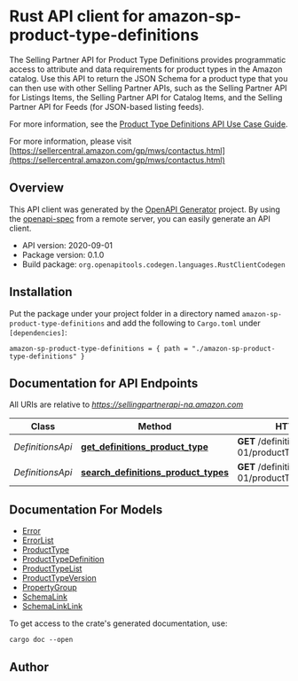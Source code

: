 # Rust API client for amazon-sp-product-type-definitions

The Selling Partner API for Product Type Definitions provides programmatic access to attribute and data requirements for product types in the Amazon catalog. Use this API to return the JSON Schema for a product type that you can then use with other Selling Partner APIs, such as the Selling Partner API for Listings Items, the Selling Partner API for Catalog Items, and the Selling Partner API for Feeds (for JSON-based listing feeds).

For more information, see the [Product Type Definitions API Use Case Guide](doc:product-type-api-use-case-guide).

For more information, please visit [https://sellercentral.amazon.com/gp/mws/contactus.html](https://sellercentral.amazon.com/gp/mws/contactus.html)

## Overview

This API client was generated by the [OpenAPI Generator](https://openapi-generator.tech) project.  By using the [openapi-spec](https://openapis.org) from a remote server, you can easily generate an API client.

- API version: 2020-09-01
- Package version: 0.1.0
- Build package: `org.openapitools.codegen.languages.RustClientCodegen`

## Installation

Put the package under your project folder in a directory named `amazon-sp-product-type-definitions` and add the following to `Cargo.toml` under `[dependencies]`:

```
amazon-sp-product-type-definitions = { path = "./amazon-sp-product-type-definitions" }
```

## Documentation for API Endpoints

All URIs are relative to *https://sellingpartnerapi-na.amazon.com*

Class | Method | HTTP request | Description
------------ | ------------- | ------------- | -------------
*DefinitionsApi* | [**get_definitions_product_type**](docs/DefinitionsApi.md#get_definitions_product_type) | **GET** /definitions/2020-09-01/productTypes/{productType} | 
*DefinitionsApi* | [**search_definitions_product_types**](docs/DefinitionsApi.md#search_definitions_product_types) | **GET** /definitions/2020-09-01/productTypes | 


## Documentation For Models

 - [Error](docs/Error.md)
 - [ErrorList](docs/ErrorList.md)
 - [ProductType](docs/ProductType.md)
 - [ProductTypeDefinition](docs/ProductTypeDefinition.md)
 - [ProductTypeList](docs/ProductTypeList.md)
 - [ProductTypeVersion](docs/ProductTypeVersion.md)
 - [PropertyGroup](docs/PropertyGroup.md)
 - [SchemaLink](docs/SchemaLink.md)
 - [SchemaLinkLink](docs/SchemaLinkLink.md)


To get access to the crate's generated documentation, use:

```
cargo doc --open
```

## Author



